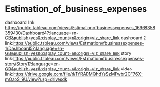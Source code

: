 # Estimation_of_business_expenses

dashboard link https://public.tableau.com/views/Estimationofbusinessexpenses_16968358359430/Dashboard4?:language=en-GB&publish=yes&:display_count=n&:origin=viz_share_link
dashboard 2 link:https://public.tableau.com/views/Estimationofbusinessexpenses-1/Dashboard5?:language=en-GB&publish=yes&:display_count=n&:origin=viz_share_link
story link:https://public.tableau.com/views/Estimationofbusinessexpenses-story/Story1?:language=en-GB&publish=yes&:display_count=n&:origin=viz_share_link
video link:https://drive.google.com/file/d/1YRADMQhdYsSzMFwbr2CF76X-mOabS_9U/view?usp=drivesdk

